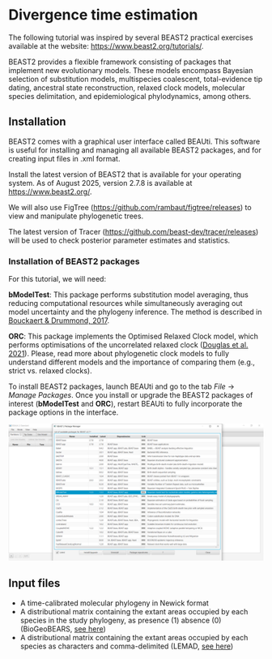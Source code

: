 # Divergence time estimation

The following tutorial was inspired by several BEAST2 practical exercises available at the website: https://www.beast2.org/tutorials/.

BEAST2 provides a flexible framework consisting of packages that implement new evolutionary models. These models encompass Bayesian selection of substitution models, multispecies coalescent, total-evidence tip dating, ancestral state reconstruction, relaxed clock models, molecular species delimitation, and epidemiological phylodynamics, among others.

## Installation

BEAST2 comes with a graphical user interface called BEAUti. This software is useful for installing and managing all available BEAST2 packages, and for creating input files in .xml format.

Install the latest version of BEAST2 that is available for your operating system. As of August 2025, version 2.7.8 is available at https://www.beast2.org/. 

We will also use FigTree (https://github.com/rambaut/figtree/releases) to view and manipulate phylogenetic trees.

The latest version of Tracer (https://github.com/beast-dev/tracer/releases) will be used to check posterior parameter estimates and statistics.

### Installation of BEAST2 packages

For this tutorial, we will need:

**bModelTest**: This package performs substitution model averaging, thus reducing computational resources while simultaneously averaging out model uncertainty and the phylogeny inference. The method is described in [Bouckaert & Drummond, 2017](https://doi.org/10.1186/s12862-017-0890-6).

**ORC**: This package implements the Optimised Relaxed Clock model, which performs optimisations of the uncorrelated relaxed clock ([Douglas et al. 2021](https://doi.org/10.1371/journal.pcbi.1008322)). Please, read more about phylogenetic clock models to fully understand different models and the importance of comparing them (e.g., strict vs. relaxed clocks).

To install BEAST2 packages, launch BEAUti and go to the tab *File* -> *Manage Packages*. Once you install or upgrade the BEAST2 packages of interest (**bModelTest** and **ORC**), restart BEAUti to fully incorporate the package options in the interface.

![BEAUti Package Manager](https://github.com/pavelm14/lab_miscellaneous/blob/main/molecular_clock/BEAUti_PackageManager.png)

## Input files

- A time-calibrated molecular phylogeny in Newick format
- A distributional matrix containing the extant areas occupied by each species in the study phylogeny, as presence (1) absence (0) (BioGeoBEARS, [see here](https://github.com/pavelm14/lab_miscellaneous/blob/main/biogeography/tutorial/distribution.phy))
- A distributional matrix containing the extant areas occupied by each species as characters and comma-delimited (LEMAD, [see here](https://github.com/pavelm14/lab_miscellaneous/blob/main/biogeography/tutorial/distribution.csv))
